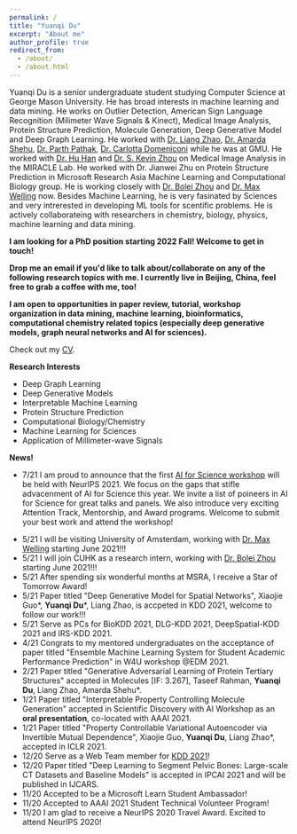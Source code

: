 ```yaml
---
permalink: /
title: "Yuanqi Du"
excerpt: "About me"
author_profile: true
redirect_from: 
  - /about/
  - /about.html
---
```


Yuanqi Du is a senior undergraduate student studying Computer Science at George Mason University. He has broad interests in machine learning and data mining. He works on Outlier Detection, American Sign Language Recognition (Milimeter Wave Signals & Kinect), Medical Image Analysis, Protein Structure Prediction, Molecule Generation, Deep Generative Model and Deep Graph Learning. He worked with [Dr. Liang Zhao](http://cs.emory.edu/~lzhao41/), [Dr. Amarda Shehu](https://cs.gmu.edu/~ashehu/), [Dr. Parth Pathak](http://www.phpathak.com/), [Dr. Carlotta Domeniconi](https://scholar.google.com.hk/citations?user=aKkIMogAAAAJ&hl=en) while he was at GMU. He worked with [Dr. Hu Han](https://sites.google.com/site/huhanhomepage/) and [Dr. S. Kevin Zhou](https://scholar.google.com/citations?user=8eNm2GMAAAAJ&hl=zh-CN) on Medical Image Analysis in the MIRACLE Lab. He worked with Dr. Jianwei Zhu on Protein Structure Prediction in Microsoft Research Asia Machine Learning and Computational Biology group. He is working closely with [Dr. Bolei Zhou](http://bzhou.ie.cuhk.edu.hk/) and [Dr. Max Welling](https://staff.fnwi.uva.nl/m.welling/) now. Besides Machine Learning, he is very fasinated by Sciences and very intrerested in developing ML tools for scentific problems. He is actively collaborateing with researchers in chemistry, biology, physics, machine learning and data mining.


**I am looking for a PhD position starting 2022 Fall! Welcome to get in touch!**

**Drop me an email if you'd like to talk about/collaborate on any of the following research topics with me. I currently live in Beijing, China, feel free to grab a coffee with me, too!**

**I am open to opportunities in paper review, tutorial, workshop organization in data mining, machine learning, bioinformatics, computational chemistry related topics (especially deep generative models, graph neural networks and AI for sciences).**


Check out my [CV](https://yuanqidu.github.io/cv/).
<!--and [a pdf version](https://yuanqidu.github.io/files/Yuanqi_Du_CV.pdf)-->


**Research Interests**
  * Deep Graph Learning
  * Deep Generative Models
  * Interpretable Machine Learning
  * Protein Structure Prediction
  * Computational Biology/Chemistry
  * Machine Learning for Sciences
  * Application of Millimeter-wave Signals
  
**News!**
* 7/21 I am proud to announce that the first [AI for Science workshop](https://ai4sciencecommunity.github.io/) will be held with NeurIPS 2021. We focus on the gaps that stifle advacenment of AI for Science this year. We invite a list of poineers in AI for Science for great talks and panels. We also introduce very exciting Attention Track, Mentorship, and Award programs. Welcome to submit your best work and attend the workshop!
<!--* 6/21 We release the first large-scale graph generative dataset collection **GraphGen** version 1.0, the version 2.0 will be coming up soon.-->
* 5/21 I will be visiting University of Amsterdam, working with [Dr. Max Welling](https://staff.fnwi.uva.nl/m.welling/) starting June 2021!!!
* 5/21 I will join CUHK as a research intern, working with [Dr. Bolei Zhou](http://bzhou.ie.cuhk.edu.hk/) starting June 2021!!!
* 5/21 After spending six wonderful months at MSRA, I receive a Star of Tomorrow Award!
* 5/21 Paper titled "Deep Generative Model for Spatial Networks", Xiaojie Guo\*, **Yuanqi Du**\*, Liang Zhao, is accpeted in KDD 2021, welcome to follow our work!!!
* 5/21 Serve as PCs for BioKDD 2021, DLG-KDD 2021, DeepSpatial-KDD 2021 and IRS-KDD 2021.
* 4/21 Congrats to my mentored undergraduates on the acceptance of paper titled "Ensemble Machine Learning System for Student Academic Performance Prediction" in W4U workshop @EDM 2021.
* 2/21 Paper titled "Generative Adversarial Learning of Protein Tertiary Structures" accepted in Molecules [IF: 3.267], Taseef Rahman, **Yuanqi Du**, Liang Zhao, Amarda Shehu\*.
* 1/21 Paper titled "Interpretable Property Controlling Molecule Generation" accepted in Scientific Discovery with AI Workshop as an **oral presentation**, co-located with AAAI 2021.
* 1/21 Paper titled "Property Controllable Variational Autoencoder via Invertible Mutual Dependence", Xiaojie Guo, **Yuanqi Du**, Liang Zhao\*, accepted in ICLR 2021.
* 12/20 Serve as a Web Team member for [KDD 2021](https://www.kdd.org/kdd2021/)!
* 12/20 Paper titled "Deep Learning to Segment Pelvic Bones: Large-scale CT Datasets and Baseline Models" is accepted in IPCAI 2021 and will be published in IJCARS.  
* 11/20 Accepted to be a Microsoft Learn Student Ambassador!
* 11/20 Accepted to AAAI 2021 Student Technical Volunteer Program!
* 11/20 I am glad to receive a NeurIPS 2020 Travel Award. Excited to attend NeurIPS 2020!
<!--* 10/20 I am glad to receive the AIJ AIIDE 2020 Attendance Fellowship! Thanks, AIJ! Can't wait to see the battle between AI agents and human players in strategy games like StarCraft!-->
<!--* 09/20 Our [DeepASL Dataset](https://sites.google.com/view/deepasldataset/home) is publicly available, the dataset constains ASL single-word signs, sentences and non-manual markers collected from Professional ASL users using an FMCW Signal Sensor-->
<!--* 07/20 Paper titled "Interpretable Molecule Generation via Disentanglement Learning" accepted at ACM Conference of Bioinformatics and Computational Biology (BCB) Workshops: Computational Structural Biology Workshop (CSBW) 2020, 8 pages, in proceedings of ACM BCB 20-->
<!--* 07/20 Paper titled "From Interatomic Distances to Protein Tertiary Structures with a Deep Convolutional Neural Network" accepted at ACM Conference of Bioinformatics and Computational Biology (BCB) Workshops: Computational Structural Biology Workshop (CSBW) 2020, 8 pages, in proceedings of ACM BCB 20-->

<!--**Preprints (under review)**-->
<!--* Disentangled Deep Generative Model for Spatial Networks, submitted to a major Data Mining conference, Xiaojie Guo\*, **Yuanqi Du**\*, Liang Zhao.-->
<!--* Controllable Molecular Graph Generation via Monotonic Constraints, submitted to a major Data Mining conference, **Yuanqi Du**, Xiaojie Guo, Amarda Shehu, Liang Zhao.-->
<!--* Where is the disease? Semi-supervised pseudo-normality synthesis from an abnormal image, submitted to a major Medical Image Analysis conference, **Yuanqi Du**, Quan Quan, Han Hu, S. Kevin Zhou.-->
<!--* CT Film Recovery via Disentangling Geometric Deformation and Photometric Degradation: Simulated Datasets and Deep Models, submitted to a major Medical Image Analysis conference, Quan Quan, Qiyuan Wang, Liu Li, **Yuanqi Du**, S. Kevin Zhou.-->
  

